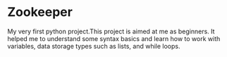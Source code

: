 # Zookeeper
 My very first python project.This project is aimed at me as beginners. It helped me  to understand some syntax basics and learn how to work with variables, data storage types such as lists, and while loops.
